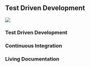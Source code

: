 ## Test Driven Development


![](embed:TestDrivenDevelopment)

### Test Driven Development


### Continuous Integration


### Living Documentation

